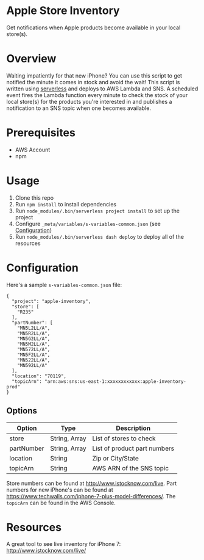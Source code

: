 Apple Store Inventory
=====================

Get notifications when Apple products become available in your local store(s).

# Overview
Waiting impatiently for that new iPhone? You can use this script to get notified the minute it comes in stock and avoid the wait! This script is written using [serverless](http://serverless.com) and deploys to AWS Lambda and SNS. A scheduled event fires the Lambda function every minute to check the stock of your local store(s) for the products you're interested in and publishes a notification to an SNS topic when one becomes available. 

# Prerequisites
- AWS Account
- npm

# Usage

1. Clone this repo
2. Run `npm install` to install dependencies
3. Run `node_modules/.bin/serverless project install` to set up the project
4. Configure `_meta/variables/s-variables-common.json` (see [Configuration](#configuration))
5. Run `node_modules/.bin/serverless dash deploy` to deploy all of the resources

# Configuration

Here's a sample `s-variables-common.json` file:

```
{
  "project": "apple-inventory",
  "store": [
    "R235"
  ],
  "partNumber": [
    "MN5L2LL/A",
    "MN5R2LL/A",
    "MN5G2LL/A",
    "MN5M2LL/A",
    "MN572LL/A",
    "MN5F2LL/A",
    "MN522LL/A",
    "MN592LL/A"
  ],
  "location": "70119",
  "topicArn": "arn:aws:sns:us-east-1:xxxxxxxxxxxx:apple-inventory-prod"
}
```

## Options

Option | Type | Description
--- | --- | ---
store | String, Array | List of stores to check
partNumber | String, Array | List of product part numbers
location | String | Zip or City/State
topicArn | String | AWS ARN of the SNS topic

Store numbers can be found at http://www.istocknow.com/live. Part numbers for new iPhone's can be found at https://www.techwalls.com/iphone-7-plus-model-differences/. The `topicArn` can be found in the AWS Console. 

# Resources

A great tool to see live inventory for iPhone 7: http://www.istocknow.com/live/